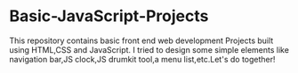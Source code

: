 # Basic-JavaScript-Projects
This repository contains basic front end web development Projects built using HTML,CSS and JavaScript.
I tried to design some simple elements like navigation bar,JS clock,JS drumkit tool,a menu list,etc.Let's do together!

